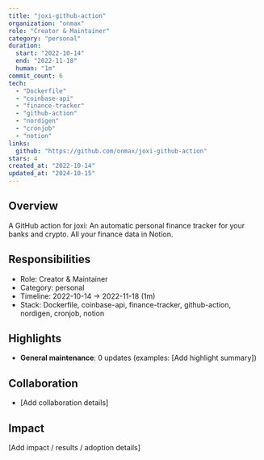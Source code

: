 ```yaml
---
title: "joxi-github-action"
organization: "onmax"
role: "Creator & Maintainer"
category: "personal"
duration:
  start: "2022-10-14"
  end: "2022-11-18"
  human: "1m"
commit_count: 6
tech:
  - "Dockerfile"
  - "coinbase-api"
  - "finance-tracker"
  - "github-action"
  - "nordigen"
  - "cronjob"
  - "notion"
links:
  github: "https://github.com/onmax/joxi-github-action"
stars: 4
created_at: "2022-10-14"
updated_at: "2024-10-15"
---
```

## Overview
A GitHub action for joxi: An automatic personal finance tracker for your banks and crypto. All your finance data in Notion.

## Responsibilities
- Role: Creator & Maintainer
- Category: personal
- Timeline: 2022-10-14 -> 2022-11-18 (1m)
- Stack: Dockerfile, coinbase-api, finance-tracker, github-action, nordigen, cronjob, notion

## Highlights
- **General maintenance**: 0 updates (examples: [Add highlight summary])

## Collaboration
- [Add collaboration details]

## Impact
[Add impact / results / adoption details]
